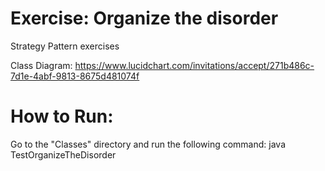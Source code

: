 # Exercise: Organize the disorder
Strategy Pattern exercises

Class Diagram:
https://www.lucidchart.com/invitations/accept/271b486c-7d1e-4abf-9813-8675d481074f

# How to Run:

Go to the "Classes" directory and run the following command:
java TestOrganizeTheDisorder